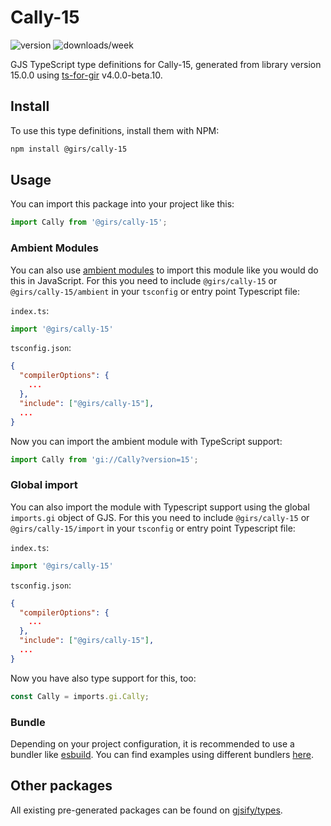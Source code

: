 
# Cally-15

![version](https://img.shields.io/npm/v/@girs/cally-15)
![downloads/week](https://img.shields.io/npm/dw/@girs/cally-15)


GJS TypeScript type definitions for Cally-15, generated from library version 15.0.0 using [ts-for-gir](https://github.com/gjsify/ts-for-gir) v4.0.0-beta.10.


## Install

To use this type definitions, install them with NPM:
```bash
npm install @girs/cally-15
```

## Usage

You can import this package into your project like this:
```ts
import Cally from '@girs/cally-15';
```

### Ambient Modules

You can also use [ambient modules](https://github.com/gjsify/ts-for-gir/tree/main/packages/cli#ambient-modules) to import this module like you would do this in JavaScript.
For this you need to include `@girs/cally-15` or `@girs/cally-15/ambient` in your `tsconfig` or entry point Typescript file:

`index.ts`:
```ts
import '@girs/cally-15'
```

`tsconfig.json`:
```json
{
  "compilerOptions": {
    ...
  },
  "include": ["@girs/cally-15"],
  ...
}
```

Now you can import the ambient module with TypeScript support: 

```ts
import Cally from 'gi://Cally?version=15';
```

### Global import

You can also import the module with Typescript support using the global `imports.gi` object of GJS.
For this you need to include `@girs/cally-15` or `@girs/cally-15/import` in your `tsconfig` or entry point Typescript file:

`index.ts`:
```ts
import '@girs/cally-15'
```

`tsconfig.json`:
```json
{
  "compilerOptions": {
    ...
  },
  "include": ["@girs/cally-15"],
  ...
}
```

Now you have also type support for this, too:

```ts
const Cally = imports.gi.Cally;
```

### Bundle

Depending on your project configuration, it is recommended to use a bundler like [esbuild](https://esbuild.github.io/). You can find examples using different bundlers [here](https://github.com/gjsify/ts-for-gir/tree/main/examples).

## Other packages

All existing pre-generated packages can be found on [gjsify/types](https://github.com/gjsify/types).

